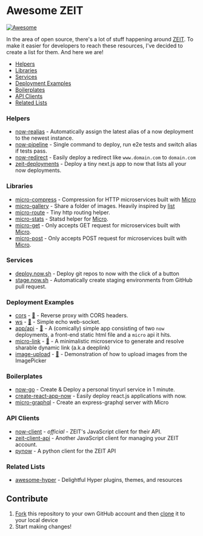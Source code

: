 # Awesome ZEIT

[![Awesome](https://cdn.rawgit.com/sindresorhus/awesome/d7305f38d29fed78fa85652e3a63e154dd8e8829/media/badge.svg)](https://github.com/sindresorhus/awesome)

In the area of open source, there's a lot of stuff happening around [ZEIT](https://zeit.co). To make it easier for developers to reach these resources, I've decided to create a list for them. And here we are!

- [Helpers](#helpers)
- [Libraries](#libraries)
- [Services](#services)
- [Deployment Examples](#deployment-examples)
- [Boilerplates](#boilerplates)
- [API Clients](#api-clients)
- [Related Lists](#related-lists)

### Helpers

- [now-realias](https://github.com/remy/now-realias) - Automatically assign the latest alias of a now deployment to the newest instance.
- [now-pipeline](https://github.com/bahmutov/now-pipeline) - Single command to deploy, run e2e tests and switch alias if tests pass.
- [now-redirect](https://github.com/vdanchenkov/now-redirect) - Easily deploy a redirect like `www.domain.com` to `domain.com`
- [zeit-deployments](https://github.com/pranaygp/zeit-deployments) - Deploy a tiny next.js app to now that lists all your now deployments.

### Libraries

- [micro-compress](https://github.com/joakimbeng/micro-compress) - Compression for HTTP microservices built with [Micro](https://github.com/zeit/micro)
- [micro-gallery](https://github.com/andreasmcdermott/micro-gallery) - Share a folder of images. Heavily inspired by [list](https://github.com/zeit/micro-list)
- [micro-route](https://github.com/dotcypress/micro-route) - Tiny http routing helper.
- [micro-stats](https://github.com/dotcypress/micro-stats) - Statsd helper for [Micro](https://github.com/zeit/micro).
- [micro-get](https://github.com/romuloalves/micro-get) - Only accepts GET request for microservices built with [Micro](https://github.com/zeit/micro).
- [micro-post](https://github.com/romuloalves/micro-post) - Only accepts POST request for microservices built with [Micro](https://github.com/zeit/micro).

### Services

- [deploy.now.sh](https://deploy.now.sh) - Deploy git repos to now with the click of a button
- [stage.now.sh](https://stage.now.sh) - Automatically create staging environments from GitHub pull request.

### Deployment Examples

- [cors](https://cors.now.sh) - [📖](https://github.com/hemanth/cors-now) - Reverse proxy with CORS headers.
- [ws](https://ws.now.sh) - [📖](https://github.com/hemanth/ws-now) - Simple echo web-socket.
- [app/api](https://app.l3.wtf) - [📖](https://github.com/mbilokonsky/now-service-example) - A (comically) simple app consisting of two `now` deployments, a front-end static html file and a `micro` api it hits.
- [micro-link](https://micro-link.now.sh) - [📖](https://github.com/xkawi/micro-link) - A minimalistic microservice to generate and resolve sharable dynamic link (a.k.a deeplink)
- [image-upload](https://getexponent.com/@community/image-upload-example) - [📖](https://github.com/exponentjs/image-upload-example) - Demonstration of how to upload images from the ImagePicker

### Boilerplates

- [now-go](https://github.com/amio/now-go) - Create & Deploy a personal tinyurl service in 1 minute.
- [create-react-app-now](https://github.com/xkawi/create-react-app-now) - Easily deploy react.js applications with now.
- [micro-graphql](https://github.com/timneutkens/micro-graphql) - Create an express-graphql server with Micro

### API Clients

- [now-client](https://github.com/zeit/now-client) - *official* - ZEIT's JavaScript client for their API.
- [zeit-client-api](https://github.com/massless/zeit-client-api) - Another JavaScript client for managing your ZEIT account.
- [pynow](https://github.com/controversial/pynow) - A python client for the ZEIT API

### Related Lists

- [awesome-hyper](https://github.com/bnb/awesome-hyper) - Delightful Hyper plugins, themes, and resources

## Contribute

1. [Fork](https://help.github.com/articles/fork-a-repo/) this repository to your own GitHub account and then [clone](https://help.github.com/articles/cloning-a-repository/) it to your local device
2. Start making changes!
